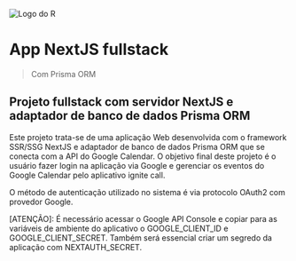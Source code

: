 ![Logo do R](https://www.iconfinder.com/icons/9118036/download/png/48)
# App NextJS fullstack
> Com Prisma ORM
## Projeto fullstack com servidor NextJS e adaptador de banco de dados Prisma ORM
Este projeto trata-se de uma aplicação Web desenvolvida com o framework SSR/SSG NextJS e adaptador de banco de dados Prisma ORM que se conecta com a API do Google Calendar. O objetivo final deste projeto é o usuário fazer login na aplicação via Google e gerenciar os eventos do Google Calendar pelo aplicativo ignite call.

O método de autenticação utilizado no sistema é via protocolo OAuth2 com provedor Google.

[ATENÇÃO]: É necessário acessar o Google API Console e copiar para as variáveis de ambiente do aplicativo o GOOGLE_CLIENT_ID e GOOGLE_CLIENT_SECRET. Também será essencial criar um segredo da aplicação com NEXTAUTH_SECRET.

